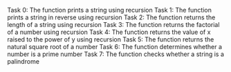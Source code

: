 Task 0: The function prints a string using recursion
Task 1: The function prints a string in reverse using recursion
Task 2: The function returns the length of a string using recursion
Task 3: The function returns the factorial of a number using recursion
Task 4: The function returns the value of x raised to the power of y using recursion
Task 5: The function returns the natural square root of a number
Task 6: The function determines whether a number is a prime number
Task 7: The function checks whether a string is a palindrome
